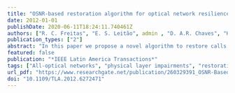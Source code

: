 ```yaml
---
title: "OSNR-based restoration algorithm for optical network resilience to node failures"
date: 2012-01-01
publishDate: 2020-06-11T18:24:11.740461Z
authors: ["R. C. Freitas", "E. S. Leitão", admin , "D. A.R. Chaves", "H. A. Pereira", "C. J.A.Bastos Filho", "J. F.Martins Filho"]
publication_types: ["2"]
abstract: "In this paper we propose a novel algorithm to restore calls upon a single node failure in all-optical networks. Our proposal aims to restore the maximum number of disrupted lightpaths by each node failure. The algorithm performs a path restoration searching for the route that presents the higher optical signal-to-noise ratio (OSNR). We compared our proposal to three other well-known approaches found in the literature, in two different network topologies. We observed that our proposal obtained lower failure rates in the restoration process for six different analyzed scenarios, considering several physical layer impairments."
featured: false
publication: "*IEEE Latin America Transactions*"
tags: ["All-optical networks", "physical layer impairments", "restoration", "single node failure", "survivability"]
url_pdf: "https://www.researchgate.net/publication/260329391_OSNR-Based_Restoration_Algorithm_for_Optical_Network_Resilience_to_Node_Failures"
doi: "10.1109/TLA.2012.6272471"
---
```


